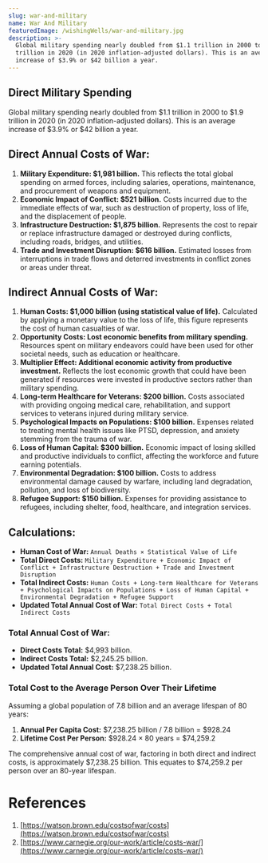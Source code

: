 ```yaml
---
slug: war-and-military
name: War And Military
featuredImage: /wishingWells/war-and-military.jpg
description: >-
  Global military spending nearly doubled from $1.1 trillion in 2000 to $1.9
  trillion in 2020 (in 2020 inflation-adjusted dollars). This is an average
  increase of $3.9% or $42 billion a year.
---
```


## Direct Military Spending

Global military spending nearly doubled from $1.1 trillion in 2000 to $1.9 trillion in 2020 (in 2020 inflation-adjusted dollars). This is an average increase of $3.9% or $42 billion a year.

## Direct Annual Costs of War:

1. **Military Expenditure: $1,981 billion.** This reflects the total global spending on armed forces, including salaries, operations, maintenance, and procurement of weapons and equipment.
2. **Economic Impact of Conflict: $521 billion.** Costs incurred due to the immediate effects of war, such as destruction of property, loss of life, and the displacement of people.
3. **Infrastructure Destruction: $1,875 billion.** Represents the cost to repair or replace infrastructure damaged or destroyed during conflicts, including roads, bridges, and utilities.
4. **Trade and Investment Disruption: $616 billion.** Estimated losses from interruptions in trade flows and deterred investments in conflict zones or areas under threat.

## Indirect Annual Costs of War:

1. **Human Costs: $1,000 billion (using statistical value of life).** Calculated by applying a monetary value to the loss of life, this figure represents the cost of human casualties of war.
2. **Opportunity Costs: Lost economic benefits from military spending.** Resources spent on military endeavors could have been used for other societal needs, such as education or healthcare.
3. **Multiplier Effect: Additional economic activity from productive investment.** Reflects the lost economic growth that could have been generated if resources were invested in productive sectors rather than military spending.
4. **Long-term Healthcare for Veterans: $200 billion.** Costs associated with providing ongoing medical care, rehabilitation, and support services to veterans injured during military service.
5. **Psychological Impacts on Populations: $100 billion.** Expenses related to treating mental health issues like PTSD, depression, and anxiety stemming from the trauma of war.
6. **Loss of Human Capital: $300 billion.** Economic impact of losing skilled and productive individuals to conflict, affecting the workforce and future earning potentials.
7. **Environmental Degradation: $100 billion.** Costs to address environmental damage caused by warfare, including land degradation, pollution, and loss of biodiversity.
8. **Refugee Support: $150 billion.** Expenses for providing assistance to refugees, including shelter, food, healthcare, and integration services.

## Calculations:

- **Human Cost of War:** `Annual Deaths × Statistical Value of Life`
- **Total Direct Costs:** `Military Expenditure + Economic Impact of Conflict + Infrastructure Destruction + Trade and Investment Disruption`
- **Total Indirect Costs:** `Human Costs + Long-term Healthcare for Veterans + Psychological Impacts on Populations + Loss of Human Capital + Environmental Degradation + Refugee Support`
- **Updated Total Annual Cost of War:** `Total Direct Costs + Total Indirect Costs`

### Total Annual Cost of War:

- **Direct Costs Total:** $4,993 billion.
- **Indirect Costs Total:** $2,245.25 billion.
- **Updated Total Annual Cost:** $7,238.25 billion.

### Total Cost to the Average Person Over Their Lifetime

Assuming a global population of 7.8 billion and an average lifespan of 80 years:

1. **Annual Per Capita Cost:** $7,238.25 billion / 7.8 billion = $928.24
2. **Lifetime Cost Per Person:** $928.24 × 80 years = $74,259.2

The comprehensive annual cost of war, factoring in both direct and indirect costs, is approximately $7,238.25 billion. This equates to $74,259.2 per person over an 80-year lifespan.

# References

1. [https://watson.brown.edu/costsofwar/costs](https://watson.brown.edu/costsofwar/costs)
2. [https://www.carnegie.org/our-work/article/costs-war/](https://www.carnegie.org/our-work/article/costs-war/)
